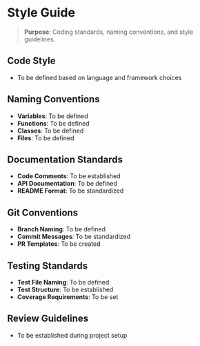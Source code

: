 # Style Guide

> **Purpose**: Coding standards, naming conventions, and style guidelines.

## Code Style
- To be defined based on language and framework choices

## Naming Conventions
- **Variables**: To be defined
- **Functions**: To be defined
- **Classes**: To be defined
- **Files**: To be defined

## Documentation Standards
- **Code Comments**: To be established
- **API Documentation**: To be defined
- **README Format**: To be standardized

## Git Conventions
- **Branch Naming**: To be defined
- **Commit Messages**: To be standardized
- **PR Templates**: To be created

## Testing Standards
- **Test File Naming**: To be defined
- **Test Structure**: To be established
- **Coverage Requirements**: To be set

## Review Guidelines
- To be established during project setup 